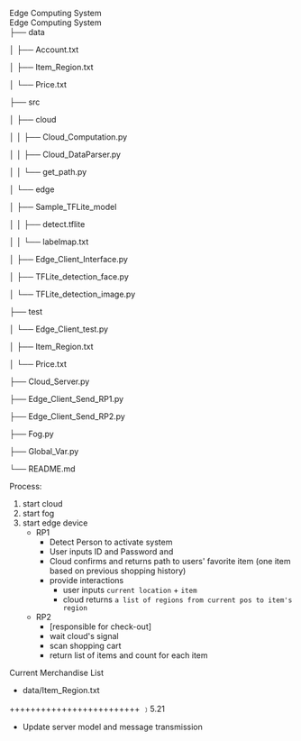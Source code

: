 Edge Computing System  
Edge Computing System  
├── data

│   ├── Account.txt

│   ├── Item_Region.txt

│   └── Price.txt

├── src

│   ├── cloud

│   │   ├── Cloud_Computation.py

│   │   ├── Cloud_DataParser.py

│   │   └── get_path.py

│   └── edge

│       ├── Sample_TFLite_model

│       │   ├── detect.tflite

│       │   └── labelmap.txt

│       ├── Edge_Client_Interface.py

│       ├── TFLite_detection_face.py

│       └── TFLite_detection_image.py

├── test

│   └── Edge_Client_test.py

│       ├── Item_Region.txt

│       └── Price.txt

├── Cloud_Server.py

├── Edge_Client_Send_RP1.py

├── Edge_Client_Send_RP2.py

├── Fog.py

├── Global_Var.py

└── README.md



Process:  
1. start cloud
2. start fog
3. start edge device
    - RP1  
        * Detect Person to activate system 
        * User inputs ID and Password and 
        * Cloud confirms and returns path to users' favorite item (one item based on previous shopping history)
        * provide interactions  
            - user inputs `current location` + `item`
            - cloud returns `a list of regions from current pos to item's region`
    - RP2
        * [responsible for check-out]
        * wait cloud's signal
        * scan shopping cart
        * return list of items and count for each item
        
Current Merchandise List
* data/Item_Region.txt

+++++++++++++++++++++++++
﹞5.21 
- Update server model and message transmission
